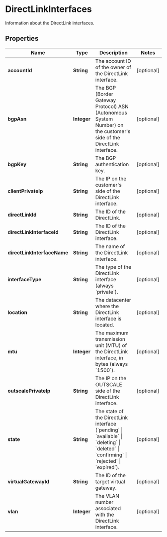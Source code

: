 

# DirectLinkInterfaces

Information about the DirectLink interfaces.

## Properties

| Name | Type | Description | Notes |
|------------ | ------------- | ------------- | -------------|
|**accountId** | **String** | The account ID of the owner of the DirectLink interface. |  [optional] |
|**bgpAsn** | **Integer** | The BGP (Border Gateway Protocol) ASN (Autonomous System Number) on the customer&#39;s side of the DirectLink interface. |  [optional] |
|**bgpKey** | **String** | The BGP authentication key. |  [optional] |
|**clientPrivateIp** | **String** | The IP on the customer&#39;s side of the DirectLink interface. |  [optional] |
|**directLinkId** | **String** | The ID of the DirectLink. |  [optional] |
|**directLinkInterfaceId** | **String** | The ID of the DirectLink interface. |  [optional] |
|**directLinkInterfaceName** | **String** | The name of the DirectLink interface. |  [optional] |
|**interfaceType** | **String** | The type of the DirectLink interface (always &#x60;private&#x60;). |  [optional] |
|**location** | **String** | The datacenter where the DirectLink interface is located. |  [optional] |
|**mtu** | **Integer** | The maximum transmission unit (MTU) of the DirectLink interface, in bytes (always &#x60;1500&#x60;). |  [optional] |
|**outscalePrivateIp** | **String** | The IP on the OUTSCALE side of the DirectLink interface. |  [optional] |
|**state** | **String** | The state of the DirectLink interface (&#x60;pending&#x60; \\| &#x60;available&#x60; \\| &#x60;deleting&#x60; \\| &#x60;deleted&#x60; \\| &#x60;confirming&#x60; \\| &#x60;rejected&#x60; \\| &#x60;expired&#x60;). |  [optional] |
|**virtualGatewayId** | **String** | The ID of the target virtual gateway. |  [optional] |
|**vlan** | **Integer** | The VLAN number associated with the DirectLink interface. |  [optional] |



